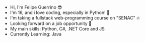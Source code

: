 - Hi, I’m Felipe Guerrino 😎
- I'm 16, and i love coding, especially in Python! 🐍
- I'm taking a fullstack web-programming course on "SENAC" 🔥 
- Looking forward on a job opportunity 👀
- My main skills: Python, C#, .NET Core and JS
- Currently Learning: Java

<!---
RoB-CM/RoB-CM is a ✨ special ✨ repository because its `README.md` (this file) appears on your GitHub profile.
You can click the Preview link to take a look at your changes.
--->
